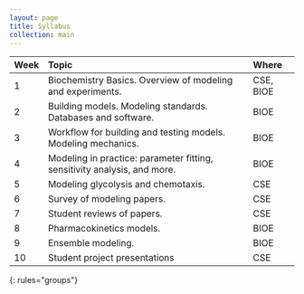 ```yaml
---
layout: page
title: Syllabus
collection: main
---
```


| Week | Topic                         | Where
|------|:------------------------------|:--------
|     1| Biochemistry Basics. Overview of modeling and experiments. | CSE, BIOE
|     2| Building models. Modeling standards. Databases and software.| BIOE
|     3| Workflow for building and testing models. Modeling mechanics. | BIOE
|     4| Modeling in practice: parameter fitting, sensitivity analysis, and more. | BIOE
|     5| Modeling glycolysis and chemotaxis. | CSE
|     6| Survey of modeling papers. | CSE
|     7| Student reviews of papers. | CSE
|     8| Pharmacokinetics models.   | BIOE
|     9| Ensemble modeling.         | BIOE
|    10| Student project presentations | CSE
{: rules="groups"}
